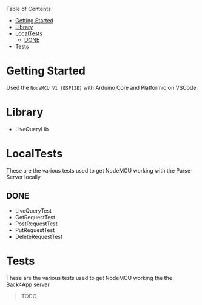 Table of Contents

- [Getting Started](#getting-started)
- [Library](#library)
- [LocalTests](#localtests)
    - [DONE](#done)
- [Tests](#tests)

# Getting Started

Used the `NodeMCU V1 (ESP12E)` with Arduino Core and Platformio on VSCode

# Library

- LiveQueryLib

# LocalTests

These are the various tests used to get NodeMCU working with the Parse-Server locally

## DONE

- LiveQueryTest
- GetRequestTest
- PostRequestTest
- PutRequestTest
- DeleteRequestTest

# Tests

These are the various tests used to get NodeMCU working the the Back4App server

> TODO